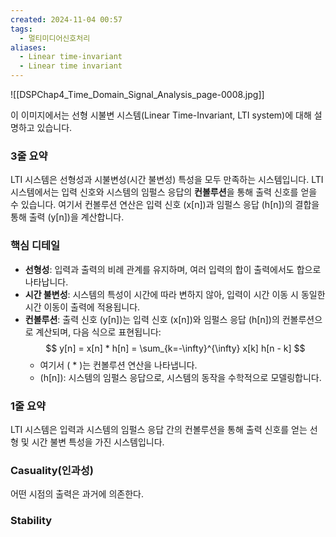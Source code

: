 ```yaml
---
created: 2024-11-04 00:57
tags:
  - 멀티미디어신호처리
aliases:
  - Linear time-invariant
  - Linear time invariant
---
```

![[DSPChap4_Time_Domain_Signal_Analysis_page-0008.jpg]]

이 이미지에서는 선형 시불변 시스템(Linear Time-Invariant, LTI system)에 대해 설명하고 있습니다.

### 3줄 요약
LTI 시스템은 선형성과 시불변성(시간 불변성) 특성을 모두 만족하는 시스템입니다. LTI 시스템에서는 입력 신호와 시스템의 임펄스 응답의 **컨볼루션**을 통해 출력 신호를 얻을 수 있습니다. 여기서 컨볼루션 연산은 입력 신호 \(x[n]\)과 임펄스 응답 \(h[n]\)의 결합을 통해 출력 \(y[n]\)을 계산합니다.

### 핵심 디테일
- **선형성**: 입력과 출력의 비례 관계를 유지하며, 여러 입력의 합이 출력에서도 합으로 나타납니다.
- **시간 불변성**: 시스템의 특성이 시간에 따라 변하지 않아, 입력이 시간 이동 시 동일한 시간 이동이 출력에 적용됩니다.
- **컨볼루션**: 출력 신호 \(y[n]\)는 입력 신호 \(x[n]\)와 임펄스 응답 \(h[n]\)의 컨볼루션으로 계산되며, 다음 식으로 표현됩니다:
  $$
  y[n] = x[n] * h[n] = \sum_{k=-\infty}^{\infty} x[k] h[n - k]
  $$
  - 여기서 \( * \)는 컨볼루션 연산을 나타냅니다.
  - \(h[n]\): 시스템의 임펄스 응답으로, 시스템의 동작을 수학적으로 모델링합니다.

### 1줄 요약
LTI 시스템은 입력과 시스템의 임펄스 응답 간의 컨볼루션을 통해 출력 신호를 얻는 선형 및 시간 불변 특성을 가진 시스템입니다.


### Casuality(인과성)
어떤 시점의 출력은 과거에 의존한다.


### Stability